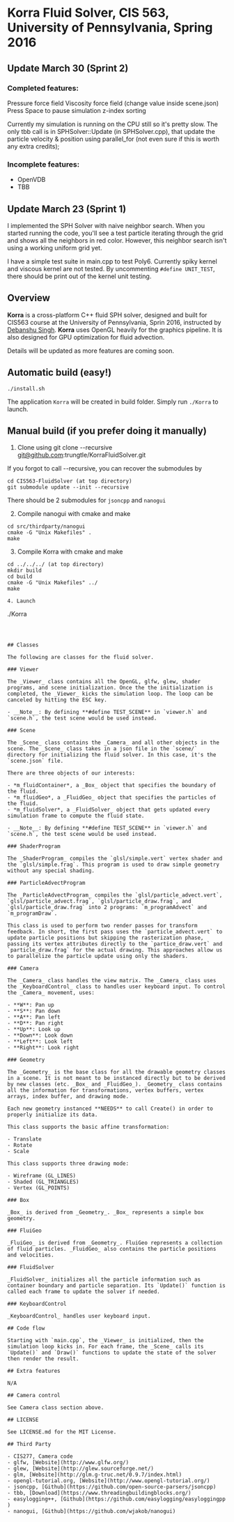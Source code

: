 # Korra Fluid Solver, CIS 563, University of Pennsylvania, Spring 2016

## Update March 30 (Sprint 2)

### Completed features:
Pressure force field
Viscosity force field (change value inside scene.json)
Press Space to pause simulation
z-index sorting

Currently my simulation is running on the CPU still so it's pretty slow. The only tbb call is in SPHSolver::Update (in SPHSolver.cpp), that update the particle velocity & position using parallel_for (not even sure if this is worth any extra credits);

### Incomplete features:
- OpenVDB
- TBB

## Update March 23 (Sprint 1)
I implemented the SPH Solver with naive neighbor search. When you started running the code, you'll see a test particle iterating through the grid and shows all the neighbors in red color. However, this neighbor search isn't using a working uniform grid yet.

I have a simple test suite in main.cpp to test Poly6. Currently spiky kernel and viscous kernel are not tested. By uncommenting `#define UNIT_TEST`, there should be print out of the kernel unit testing.

## Overview

__Korra__ is a cross-platform C++ fluid SPH solver, designed and built for CIS563 course at the University of Pennsylvania, Sprin 2016, instructed by [Debanshu Singh](http://www.debanshusingh.com/). __Korra__ uses OpenGL heavily for the graphics pipeline. It is also designed for GPU optimization for fluid advection.

Details will be updated as more features are coming soon.

## Automatic build (easy!)
```
./install.sh
```
The application `Korra` will be created in build folder. Simply run `./Korra` to launch.

## Manual build (if you prefer doing it manually)

1. Clone using git clone --recursive git@github.com:trungtle/KorraFluidSolver.git

If you forgot to call --recursive, you can recover the submodules by
```
cd CIS563-FluidSolver (at top directory)
git submodule update --init --recursive
```

There should be 2 submodules for `jsoncpp` and `nanogui`

2. Compile nanogui with cmake and make
```
cd src/thirdparty/nanogui
cmake -G "Unix Makefiles" .
make
```

3. Compile Korra with cmake and make
```
cd ../../../ (at top directory)
mkdir build
cd build
cmake -G "Unix Makefiles" ../
make

4. Launch
```
./Korra
```



## Classes

The following are classes for the fluid solver.

### Viewer

The _Viewer_ class contains all the OpenGL, glfw, glew, shader programs, and scene initialization. Once the the initialization is completed, the _Viewer_ kicks the simulation loop. The loop can be canceled by hitting the ESC key.

- __Note__: By defining **#define TEST_SCENE** in `viewer.h` and `scene.h`, the test scene would be used instead.

### Scene

The _Scene_ class contains the _Camera_ and all other objects in the scene. The _Scene_ class takes in a json file in the `scene/` directory for initializing the fluid solver. In this case, it's the `scene.json` file.

There are three objects of our interests:

- *m_fluidContainer*, a _Box_ object that specifies the boundary of the fluid.
- *m_fluidGeo*, a _FluidGeo_ object that specifies the particles of the fluid.
- *m_fluidSolver*, a _FluidSolver_ object that gets updated every simulation frame to compute the fluid state.

- __Note__: By defining **#define TEST_SCENE** in `viewer.h` and `scene.h`, the test scene would be used instead.

### ShaderProgram

The _ShaderProgram_ compiles the `glsl/simple.vert` vertex shader and the `glsl/simple.frag`. This program is used to draw simple geometry without any special shading.

### ParticleAdvectProgram

The _ParticleAdvectProgram_ compiles the `glsl/particle_advect.vert`, `glsl/particle_advect.frag`, `glsl/particle_draw.frag`, and `glsl/particle_draw.frag` into 2 programs: `m_programAdvect` and `m_programDraw`.

This class is used to perform two render passes for transform feedback. In short, the first pass uses the `particle_advect.vert` to update particle positions but skipping the rasterization phase, passing its vertex attributes directly to the `partice_draw.vert` and `particle_draw.frag` for the actual drawing. This approaches allow us to parallelize the particle update using only the shaders.

### Camera

The _Camera_ class handles the view matrix. The _Camera_ class uses the _KeyboardControl_ class to handles user keyboard input. To control the _Camera_ movement, uses:

- **W**: Pan up
- **S**: Pan down
- **A**: Pan left
- **D**: Pan right
- **Up**: Look up
- **Down**: Look down
- **Left**: Look left
- **Right**: Look right

### Geometry

The _Geometry_ is the base class for all the drawable geometry classes in a scene. It is not meant to be instanced directly but to be derived by new classes (etc. _Box_ and _FluidGeo_). _Geometry_ class contains all the information for transformations, vertex buffers, vertex arrays, index buffer, and drawing mode.

Each new geometry instanced **NEEDS** to call Create() in order to properly initialize its data.

This class supports the basic affine transformation:

- Translate
- Rotate
- Scale

This class supports three drawing mode:

- Wireframe (GL_LINES)
- Shaded (GL_TRIANGLES)
- Vertex (GL_POINTS)

### Box

_Box_ is derived from _Geometry_. _Box_ represents a simple box geometry.

### FluiGeo

_FluiGeo_ is derived from _Geometry_. FluiGeo represents a collection of fluid particles. _FluidGeo_ also contains the particle positions and velocities.

### FluidSolver

_FluidSolver_ initializes all the particle information such as container boundary and particle separation. Its `Update()` function is called each frame to update the solver if needed.

### KeyboardControl

_KeyboardControl_ handles user keyboard input.

## Code flow

Starting with `main.cpp`, the _Viewer_ is initialized, then the simulation loop kicks in. For each frame, the _Scene_ calls its `Update()` and `Draw()` functions to update the state of the solver then render the result.

## Extra features

N/A

## Camera control

See Camera class section above.

## LICENSE

See LICENSE.md for the MIT License.

## Third Party

- CIS277, Camera code
- glfw, [Website](http://www.glfw.org/)
- glew, [Website](http://glew.sourceforge.net/)
- glm, [Website](http://glm.g-truc.net/0.9.7/index.html)
- opengl-tutorial.org, [Website](http://www.opengl-tutorial.org/)
- jsoncpp, [Github](https://github.com/open-source-parsers/jsoncpp)
- tbb, [Download](https://www.threadingbuildingblocks.org/)
- easylogging++, [Github](https://github.com/easylogging/easyloggingpp
)
- nanogui, [Github](https://github.com/wjakob/nanogui)
